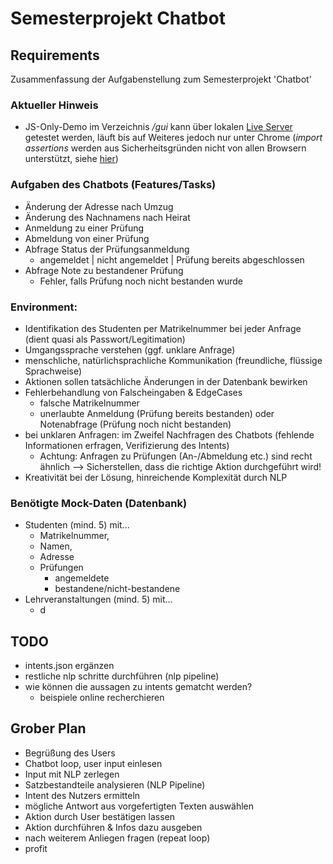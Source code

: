 # Semesterprojekt Chatbot

## Requirements

Zusammenfassung der Aufgabenstellung zum Semesterprojekt 'Chatbot'

### Aktueller Hinweis

- JS-Only-Demo im Verzeichnis <i>/gui</i> kann über lokalen <a href="https://marketplace.visualstudio.com/items?itemName=ritwickdey.LiveServer">Live Server</a> getestet werden, läuft bis auf Weiteres jedoch nur unter Chrome (<i>import assertions</i> werden aus Sicherheitsgründen nicht von allen Browsern unterstützt, siehe <a href="https://developer.mozilla.org/en-US/docs/Web/JavaScript/Reference/Statements/import#browser_compatibility">hier</a>)

### Aufgaben des Chatbots (Features/Tasks)

- Änderung der Adresse nach Umzug
- Änderung des Nachnamens nach Heirat
- Anmeldung zu einer Prüfung
- Abmeldung von einer Prüfung
- Abfrage Status der Prüfungsanmeldung
  - angemeldet | nicht angemeldet | Prüfung bereits abgeschlossen
- Abfrage Note zu bestandener Prüfung
  - Fehler, falls Prüfung noch nicht bestanden wurde

### Environment:

- Identifikation des Studenten per Matrikelnummer bei jeder Anfrage (dient quasi als Passwort/Legitimation)
- Umgangssprache verstehen (ggf. unklare Anfrage)
- menschliche, natürlichsprachliche Kommunikation (freundliche, flüssige Sprachweise)
- Aktionen sollen tatsächliche Änderungen in der Datenbank bewirken
- Fehlerbehandlung von Falscheingaben & EdgeCases
  - falsche Matrikelnummer
  - unerlaubte Anmeldung (Prüfung bereits bestanden) oder Notenabfrage (Prüfung noch nicht bestanden)
- bei unklaren Anfragen: im Zweifel Nachfragen des Chatbots (fehlende Informationen erfragen, Verifizierung des Intents)
  - Achtung: Anfragen zu Prüfungen (An-/Abmeldung etc.) sind recht ähnlich --> Sicherstellen, dass die richtige Aktion durchgeführt wird!
- Kreativität bei der Lösung, hinreichende Komplexität durch NLP

### Benötigte Mock-Daten (Datenbank)

- Studenten (mind. 5) mit...
  - Matrikelnummer,
  - Namen,
  - Adresse
  - Prüfungen
    - angemeldete
    - bestandene/nicht-bestandene
- Lehrveranstaltungen (mind. 5) mit...
  - d

## TODO

- intents.json ergänzen
- restliche nlp schritte durchführen (nlp pipeline)
- wie können die aussagen zu intents gematcht werden?
  - beispiele online recherchieren

## Grober Plan

- Begrüßung des Users
- Chatbot loop, user input einlesen
- Input mit NLP zerlegen
- Satzbestandteile analysieren (NLP Pipeline)
- Intent des Nutzers ermitteln
- mögliche Antwort aus vorgefertigten Texten auswählen
- Aktion durch User bestätigen lassen
- Aktion durchführen & Infos dazu ausgeben
- nach weiterem Anliegen fragen (repeat loop)
- profit
